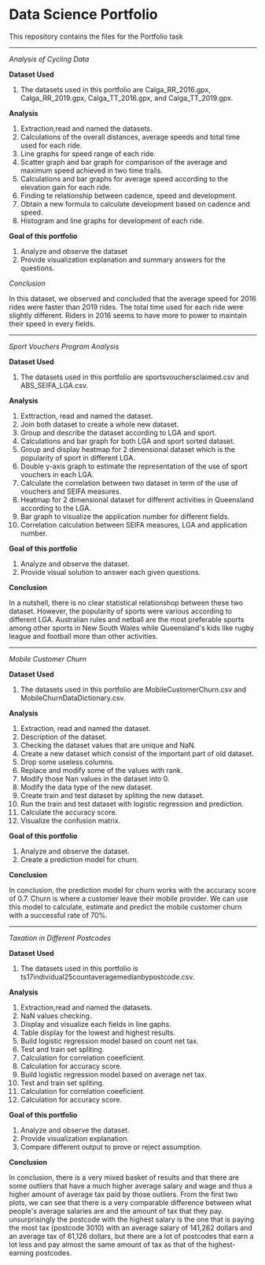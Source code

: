 # Data Science Portfolio

This repository contains the files for the Portfolio task

-----------------------------------------------------------------------------------------------------------------------------------------------------------------------------------------------------------------

*Analysis of Cycling Data*

**Dataset Used**
1. The datasets used in this portfolio are Calga_RR_2016.gpx, Calga_RR_2019.gpx, Calga_TT_2016.gpx, and Calga_TT_2019.gpx.

**Analysis**
1. Extraction,read and named the datasets.
2. Calculations of the overall distances, average speeds and total time used for each ride.
3. Line graphs for speed range of each ride.
4. Scatter graph and bar graph for comparison of the average and maximum speed achieved in two time trails.
5. Calculations and bar graphs for average speed according to the elevation gain for each ride.
6. Finding te relationship between cadence, speed and development.
7. Obtain a new formula to calculate development based on cadence and speed.
8. Histogram and line graphs for development of each ride.

**Goal of this portfolio**
1. Analyze and observe the dataset
2. Provide visualization explanation and summary answers for the questions.

*Conclusion*

In this dataset, we observed and concluded that the average speed for 2016 rides were faster than 2019 rides. The total time used for each ride were slightly different. Riders in 2016 seems to have more to power to maintain their speed in every fields.


-----------------------------------------------------------------------------------------------------------------------------------------------------------------------------------------------------------------

*Sport Vouchers Program Analysis*

**Dataset Used**
1. The datasets used in this portfolio are sportsvouchersclaimed.csv and ABS_SEIFA_LGA.csv.

**Analysis**
1. Exttraction, read and named the dataset.
2. Join both dataset to create a whole new dataset.
3. Group and describe the dataset according to LGA and sport.
4. Calculations and bar graph for both LGA and sport sorted dataset.
5. Group and display heatmap for 2 dimensional dataset which is the popularity of sport in different LGA.
6. Double y-axis graph to estimate the representation of the use of sport vouchers in each LGA.
7. Calculate the correlation between two dataset in term of the use of vouchers and SEIFA measures.
8. Heatmap for 2 dimensional dataset for different activities in Queensland according to the LGA.
9. Bar graph to visualize the application number for different fields.
10. Correlation calculation between SEIFA measures, LGA and application number.

**Goal of this portfolio**
1. Analyze and observe the dataset.
2. Provide visual solution to answer each given questions.

**Conclusion**

In a nutshell, there is no clear statistical relationshop between these two dataset. However, the popularity of sports were various according to different LGA. Australian rules and netball are the most preferable sports among other sports in New South Wales while Queensland's kids like rugby league and football more than other activities.


-----------------------------------------------------------------------------------------------------------------------------------------------------------------------------------------------------------------

*Mobile Customer Churn*

**Dataset Used**
1. The datasets used in this portfolio are MobileCustomerChurn.csv and MobileChurnDataDictionary.csv.

**Analysis**
1. Extraction, read and named the dataset.
2. Description of the dataset.
3. Checking the dataset values that are unique and NaN.
4. Create a new dataset which consist of the important part of old dataset.
5. Drop some useless columns.
6. Replace and modify some of the values with rank.
7. Modify those Nan values in the dataset into 0. 
8. Modify the data type of the new dataset.
9. Create train and test dataset by spliting the new dataset.
10. Run the train and test dataset with logistic regression and prediction.
11. Calculate the accuracy score.
12. Visualize the confusion matrix.

**Goal of this portfolio**
1. Analyze and observe the dataset.
2. Create a prediction model for churn.

**Conclusion**

In conclusion, the prediction model for churn works with the accuracy score of 0.7. Churn is where a customer leave their mobile provider. We can use this model to calculate, estimate and predict the mobile customer churn with a successful rate of 70%.


-----------------------------------------------------------------------------------------------------------------------------------------------------------------------------------------------------------------

*Taxation in Different Postcodes*

**Dataset Used**
1. The datasets used in this portfolio is ts17individual25countaveragemedianbypostcode.csv.

**Analysis**
1. Extraction,read and named the datasets.
2. NaN values checking.
3. Display and visualize each fields in line gaphs.
4. Table display for the lowest and highest results.
5. Build logistic regression model based on count net tax.
6. Test and train set spliting.
7. Calculation for correlation coeeficient.
8. Calculation for accuracy score.
9. Build logistic regression model based on average net tax.
10. Test and train set spliting.
11. Calculation for correlation coeeficient.
12. Calculation for accuracy score.

**Goal of this portfolio**
1. Analyze and observe the dataset.
2. Provide visualization explanation.
3. Compare different output to prove or reject assumption.

**Conclusion**

In conclusion, there is a very mixed basket of results and that there are some outliers that have a much higher average salary and wage and thus a higher amount of average tax paid by those outliers. From the first two plots, we can see that there is a very comparable difference between what people's average salaries are and the amount of tax that they pay. unsurprisingly the postcode with the highest salary is the one that is paying the most tax (postcode 3010) with an average salary of 141,262 dollars and an average tax of 61,126 dollars, but there are a lot of postcodes that earn a lot less and pay almost the same amount of tax as that of the highest-earning postcodes.
